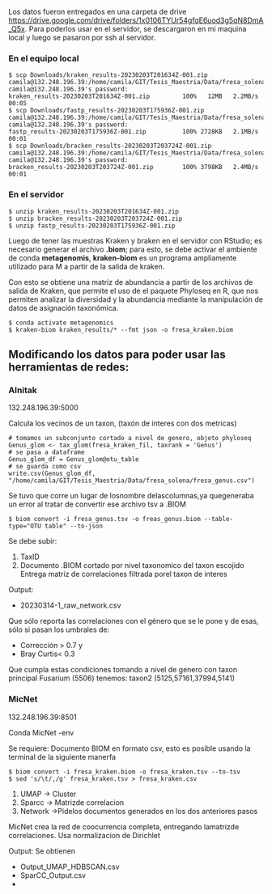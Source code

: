 Los datos fueron entregados en una carpeta de drive https://drive.google.com/drive/folders/1x0106TYUr54gfqE6uod3g5qN8DmA_Q5x. Para poderlos usar en el servidor, se descargaron en mi maquina local y luego se pasaron por ssh al servidor.

### En el equipo local
```{bash}
$ scp Downloads/kraken_results-20230203T201634Z-001.zip camila@132.248.196.39:/home/camila/GIT/Tesis_Maestria/Data/fresa_solena
camila@132.248.196.39's password: 
kraken_results-20230203T201634Z-001.zip         100%   12MB   2.2MB/s   00:05    
$ scp Downloads/fastp_results-20230203T175936Z-001.zip camila@132.248.196.39:/home/camila/GIT/Tesis_Maestria/Data/fresa_solena
camila@132.248.196.39's password: 
fastp_results-20230203T175936Z-001.zip          100% 2728KB   2.1MB/s   00:01  
$ scp Downloads/bracken_results-20230203T203724Z-001.zip camila@132.248.196.39:/home/camila/GIT/Tesis_Maestria/Data/fresa_solena
camila@132.248.196.39's password: 
bracken_results-20230203T203724Z-001.zip        100% 3798KB   2.4MB/s   00:01
```

### En el servidor

```{bash}
$ unzip kraken_results-20230203T201634Z-001.zip 
$ unzip bracken_results-20230203T203724Z-001.zip 
$ unzip fastp_results-20230203T175936Z-001.zip
```

Luego de tener las muestras Kraken y braken en el servidor con RStudio; es necesario generar el archivo **.biom**; para esto, se debe activar el ambiente de conda **metagenomis**, **kraken-biom** es un programa ampliamente utilizado para M a partir de la salida de kraken.

Con esto se obtiene una matriz de abundancia a partir de los archivos de salida de Kraken, que permite el uso de el paquete Phyloseq en R, que nos permiten analizar la diversidad y la abundancia mediante la manipulación de datos de asignación taxonómica.

```{bash}
$ conda activate metagenomics
$ kraken-biom kraken_results/* --fmt json -o fresa_kraken.biom
```


## Modificando los datos para poder usar  las herramientas de redes:

### Alnitak

132.248.196.39:5000

Calcula los vecinos de un taxon, (taxón de interes con dos metricas)
```{r}
# tomamos un subconjunto cortado a nivel de genero, objeto phyloseq
Genus_glom <- tax_glom(fresa_kraken_fil, taxrank = 'Genus')
# se pasa a dataframe
Genus_glom_df = Genus_glom@otu_table
# se guarda como csv
write.csv(Genus_glom_df, "/home/camila/GIT/Tesis_Maestria/Data/fresa_solena/fresa_genus.csv")
```
Se tuvo que corre un lugar de losnombre delascolumnas,ya quegeneraba un error al tratar de convertir ese archivo tsv a .BIOM
```{bash}
$ biom convert -i fresa_genus.tsv -o freas_genus.biom --table-type="OTU table" --to-json
```
Se debe subir:
1. TaxID
2. Documento .BIOM cortado por nivel taxonomico del taxon escojido
Entrega matriz de correlaciones filtrada porel taxon de interes

Output:
* 20230314-1_raw_network.csv

Que sólo reporta las correlaciones con el género que se le pone y de esas, sólo si pasan los umbrales de:

* Corrección > 0.7 y
* Bray Curtis< 0.3

Que cumpla estas condiciones tomando a nivel de genero con taxon principal Fusarium (5506) tenemos: taxon2 (5125,57161,37994,5141)


### MicNet

132.248.196.39:8501

Conda MicNet -env

Se requiere:
Documento BIOM en formato csv, esto es posible usando la terminal de la siguiente manerfa 
```{bash}
$ biom convert -i fresa_kraken.biom -o fresa_kraken.tsv --to-tsv
$ sed 's/\t/,/g' fresa_kraken.tsv > fresa_kraken.csv
```
1. UMAP -> Cluster
2. Sparcc -> Matrizde correlacion
3. Network ->Pidelos documentos generados en los dos anteriores pasos


MicNet crea la red de coocurrencia completa, entregando lamatrizde correlaciones.
Usa normalizacion de Dirichlet

Output:
Se obtienen 

* Output_UMAP_HDBSCAN.csv
* SparCC_Output.csv
* 

